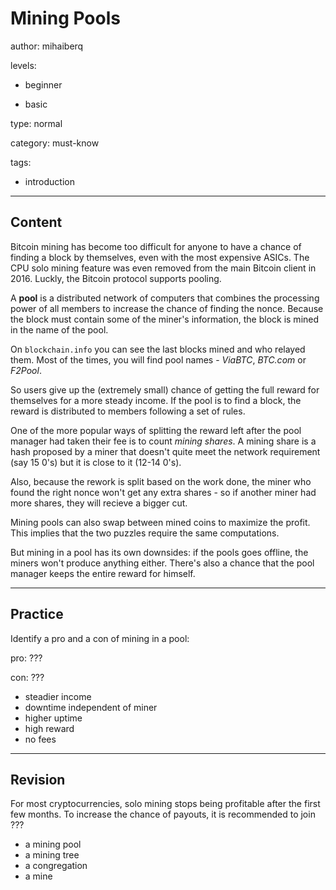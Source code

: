 # Mining Pools
author: mihaiberq

levels:

  - beginner

  - basic

type: normal

category: must-know

tags:

  - introduction

---
## Content

Bitcoin mining has become too difficult for anyone to have a chance of finding a block by themselves, even with the most expensive ASICs. The CPU solo mining feature was even removed from the main Bitcoin client in 2016. Luckly, the Bitcoin protocol supports pooling.

A **pool** is a distributed network of computers that combines the processing power of all members to increase the chance of finding the nonce. Because the block must contain some of the miner's information, the block is mined in the name of the pool.

On `blockchain.info` you can see the last blocks mined and who relayed them. Most of the times, you will find pool names - *ViaBTC*, *BTC.com* or *F2Pool*.

So users give up the (extremely small) chance of getting the full reward for themselves for a more steady income. If the pool is to find a block, the reward is distributed to members following a set of rules.

One of the more popular ways of splitting the reward left after the pool manager had taken their fee is to count *mining shares*. A mining share is a hash proposed by a miner that doesn't quite meet the network requirement (say 15 0's) but it is close to it (12-14 0's).

Also, because the rework is split based on the work done, the miner who found the right nonce won't get any extra shares - so if another miner had more shares, they will recieve a bigger cut.

Mining pools can also swap between mined coins to maximize the profit. This implies that the two puzzles require the same computations. 

But mining in a pool has its own downsides: if the pools goes offline, the miners won't produce anything either. There's also a chance that the pool manager keeps the entire reward for himself.

---
## Practice

Identify a pro and a con of mining in a pool:

pro: ???

con: ???

* steadier income
* downtime independent of miner
* higher uptime
* high reward
* no fees

---
## Revision

For most cryptocurrencies, solo mining stops being profitable after the first few months. To increase the chance of payouts, it is recommended to join ???

* a mining pool
* a mining tree
* a congregation
* a mine

